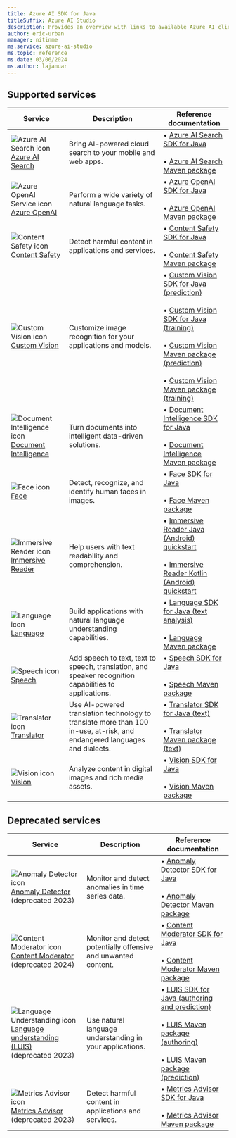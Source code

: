 ```yaml
---
title: Azure AI SDK for Java
titleSuffix: Azure AI Studio
description: Provides an overview with links to available Azure AI client libraries and packages for Java.
author: eric-urban
manager: nitinme
ms.service: azure-ai-studio
ms.topic: reference
ms.date: 03/06/2024
ms.author: lajanuar
---
```


## Supported services

| Service | Description | Reference documentation |
| --- | --- | --- |
| ![Azure AI Search icon](~/reusable-content/ce-skilling/azure/media/ai-services/search.svg) [Azure AI Search](../../../../search/index.yml) | Bring AI-powered cloud search to your mobile and web apps. | &bullet;&NonBreakingSpace;[Azure AI Search SDK for Java](/java/api/overview/azure/search-documents-readme?view=azure-java-stable&preserve-view=true) <br><br>&bullet;&NonBreakingSpace;[Azure AI Search Maven package](https://central.sonatype.com/artifact/com.azure/azure-search-documents/11.7.0-beta.1?smo=true) |
| ![Azure OpenAI Service icon](~/reusable-content/ce-skilling/azure/media/ai-services/azure-openai.svg) [Azure OpenAI](../../../openai/index.yml) | Perform a wide variety of natural language tasks. | &bullet;&NonBreakingSpace;[Azure OpenAI SDK for Java](/java/api/com.azure.ai.openai?view=azure-java-preview&preserve-view=true&branch=main)<br><br>&bullet;&NonBreakingSpace;[Azure OpenAI Maven package](https://central.sonatype.com/artifact/com.azure/azure-ai-openai/1.0.0-beta.6?smo=true)  |
| ![Content Safety icon](~/reusable-content/ce-skilling/azure/media/ai-services/content-safety.svg) [Content Safety](../../../content-safety/index.yml) | Detect harmful content in applications and services.| &bullet;&NonBreakingSpace;[Content Safety SDK for Java](/java/api/overview/azure/ai-contentsafety-readme?view=azure-java-stable&preserve-view=true) <br><br>&bullet;&NonBreakingSpace;[Content Safety Maven package](https://central.sonatype.com/artifact/com.azure/azure-ai-contentsafety) |
| ![Custom Vision icon](~/reusable-content/ce-skilling/azure/media/ai-services/custom-vision.svg) [Custom Vision](../../../custom-vision-service/index.yml) | Customize image recognition for your applications and models. |&bullet;&NonBreakingSpace;[Custom Vision SDK for Java (prediction)](/java/api/com.microsoft.azure.cognitiveservices.vision.customvision.prediction?view=azure-java-stable&preserve-view=true) <br><br>&bullet;&NonBreakingSpace;[Custom Vision SDK for Java (training)](/java/api/com.microsoft.azure.cognitiveservices.vision.customvision.training?view=azure-java-stable&preserve-view=true)<br><br>&bullet;&NonBreakingSpace;[Custom Vision Maven package (prediction)](https://central.sonatype.com/artifact/com.azure/azure-cognitiveservices-customvision-prediction)<br><br>&bullet;&NonBreakingSpace;[Custom Vision Maven package (training)](https://central.sonatype.com/artifact/com.azure/azure-cognitiveservices-customvision-training) |
| ![Document Intelligence icon](~/reusable-content/ce-skilling/azure/media/ai-services/document-intelligence.svg) [Document Intelligence](../../../document-intelligence/index.yml) | Turn documents into intelligent data-driven solutions. | &bullet;&NonBreakingSpace;[Document Intelligence SDK for Java](/java/api/overview/azure/ai-documentintelligence-readme?view=azure-java-preview&preserve-view=true) <br><br>&bullet;&NonBreakingSpace;[Document Intelligence Maven package](https://mvnrepository.com/artifact/com.azure/azure-ai-documentintelligence/1.0.0-beta.1) |
| ![Face icon](~/reusable-content/ce-skilling/azure/media/ai-services/face.svg) [Face](../../../computer-vision/overview-identity.md) | Detect, recognize, and identify human faces in images. | &bullet;&NonBreakingSpace;[Face SDK for Java](/java/api/overview/azure/cognitiveservices/client/faceapi?view=azure-java-archive&preserve-view=true) <br><br>&bullet;&NonBreakingSpace;[Face Maven package](https://central.sonatype.com/artifact/com.microsoft.azure.cognitiveservices/azure-cognitiveservices-faceapi)  |
| ![Immersive Reader icon](~/reusable-content/ce-skilling/azure/media/ai-services/immersive-reader.svg) [Immersive Reader](../../../immersive-reader/index.yml) | Help users with text readability and comprehension. | &bullet;&NonBreakingSpace;[Immersive Reader Java (Android) quickstart](../../../immersive-reader/quickstarts/client-libraries.md?pivots=programming-language-java-android)<br><br>&bullet;&NonBreakingSpace;[Immersive Reader Kotlin (Android) quickstart](../../../immersive-reader/quickstarts/client-libraries.md?pivots=programming-language-kotlin) |
| ![Language icon](~/reusable-content/ce-skilling/azure/media/ai-services/language.svg) [Language](../../../language-service/index.yml) | Build applications with natural language understanding capabilities. | &bullet;&NonBreakingSpace;[Language SDK for Java (text analysis)](/java/api/overview/azure/ai-textanalytics-readme?view=azure-java-stable&preserve-view=true) <br><br>&bullet;&NonBreakingSpace;[Language Maven package](https://central.sonatype.com/artifact/com.microsoft.azure.cognitiveservices/azure-cognitiveservices-language)  |
| ![Speech icon](~/reusable-content/ce-skilling/azure/media/ai-services/speech.svg) [Speech](../../../speech-service/index.yml) | Add speech to text, text to speech, translation, and speaker recognition capabilities to applications. | &bullet;&NonBreakingSpace;[Speech SDK for Java](/java/api/com.microsoft.cognitiveservices.speech?view=azure-java-stable&branch=main&preserve-view=true) <br><br>&bullet;&NonBreakingSpace;[Speech Maven package](https://central.sonatype.com/artifact/com.microsoft.cognitiveservices.speech/client-sdk/1.34.0?smo=true)|
| ![Translator icon](~/reusable-content/ce-skilling/azure/media/ai-services/translator.svg) [Translator](../../../translator/index.yml) |   Use AI-powered translation technology to translate more than 100 in-use, at-risk, and endangered languages and dialects. | &bullet;&NonBreakingSpace;[Translator SDK for Java (text)](/java/api/overview/azure/ai-translation-text-readme?view=azure-java-preview&preserve-view=true) <br><br>&bullet;&NonBreakingSpace;[Translator Maven package (text)](https://central.sonatype.com/artifact/com.azure/azure-ai-translation-text)  |
| ![Vision icon](~/reusable-content/ce-skilling/azure/media/ai-services/vision.svg) [Vision](../../../computer-vision/index.yml) | Analyze content in digital images and rich media assets.|&bullet;&NonBreakingSpace;[Vision SDK for Java](/java/api/overview/azure/ai-vision-imageanalysis-readme?view=azure-java-preview&preserve-view=true) <br><br>&bullet;&NonBreakingSpace;[Vision Maven package](https://central.sonatype.com/artifact/com.azure/azure-ai-vision-imageanalysis) |

## Deprecated services

| Service | Description | Reference documentation |
| --- | --- | --- |
| ![Anomaly Detector icon](~/reusable-content/ce-skilling/azure/media/ai-services/anomaly-detector.svg) [Anomaly Detector](../../../Anomaly-Detector/index.yml)<br>(deprecated 2023) | Monitor and detect anomalies in time series data. |&bullet;&NonBreakingSpace;[Anomaly Detector SDK for Java](/java/api/overview/azure/ai-anomalydetector-readme?view=azure-java-preview&viewFallbackFrom=azure-java-stable&preserve-view=true)<br><br>&bullet;&NonBreakingSpace;[Anomaly Detector Maven package](https://central.sonatype.com/artifact/com.azure/azure-ai-anomalydetector/3.0.0-beta.5?smo=true) |
| ![Content Moderator icon](~/reusable-content/ce-skilling/azure/media/ai-services/content-moderator.svg) [Content Moderator](../../../content-moderator/index.yml) <br>(deprecated 2024)  | Monitor and detect potentially offensive and unwanted content. | &bullet;&NonBreakingSpace;[Content Moderator SDK for Java](/java/api/overview/azure/cognitiveservices/client/contentmoderator?view=azure-java-archive&preserve-view=true) <br><br>&bullet;&NonBreakingSpace;[Content Moderator Maven package](https://central.sonatype.com/artifact/com.microsoft.azure.cognitiveservices/azure-cognitiveservices-contentmoderator) |
| ![Language Understanding icon](~/reusable-content/ce-skilling/azure/media/ai-services/luis.svg) [Language understanding (LUIS)](../../../luis/index.yml) <br>(deprecated 2023)  | Use natural language understanding in your applications. |&bullet;&NonBreakingSpace;[LUIS SDK for Java (authoring and prediction)](/java/api/overview/azure/cognitiveservices/client/languageunderstanding?view=azure-java-archive&preserve-view=true)<br><br>&bullet;&NonBreakingSpace;[LUIS Maven package (authoring)](https://central.sonatype.com/artifact/com.microsoft.azure.cognitiveservices/azure-cognitiveservices-luis-authoring?smo=true)<br><br>&bullet;&NonBreakingSpace;[LUIS Maven package (prediction)](https://central.sonatype.com/artifact/com.microsoft.azure.cognitiveservices/azure-cognitiveservices-luis-runtime?smo=true) |
| ![Metrics Advisor icon](~/reusable-content/ce-skilling/azure/media/ai-services/metrics-advisor.svg) [Metrics Advisor](../../../metrics-advisor/index.yml) <br>(deprecated 2023) | Detect harmful content in applications and services.| &bullet;&NonBreakingSpace;[Metrics Advisor SDK for Java](/java/api/overview/azure/ai-metricsadvisor-readme?view=azure-java-stable&preserve-view=true) <br><br>&bullet;&NonBreakingSpace;[Metrics Advisor Maven package](https://central.sonatype.com/artifact/com.azure/azure-ai-metricsadvisor)  |
